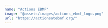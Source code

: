 ```yaml
---
name: "Actions EBMF"
image: "@assets/images/actions_ebmf_logo.png"
url: "https://actionsatebmf.org/"
---
```

